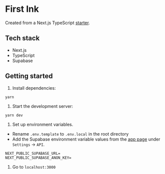 # First Ink

Created from a Next.js TypeScript [starter](https://github.com/redimpulz/nextjs-typescript-starter).

## Tech stack

- Next.js
- TypeScript
- Supabase

## Getting started

1. Install dependencies:

`yarn`

1. Start the development server:

`yarn dev`

1. Set up environment variables.

- Rename `.env.template` to `.env.local` in the root directory
- Add the Supabase environment variable values from the [app page](https://app.supabase.io/) under `Settings` -> `API`.

```
NEXT_PUBLIC_SUPABASE_URL=
NEXT_PUBLIC_SUPABASE_ANON_KEY=
```

1. Go to `localhost:3000`
